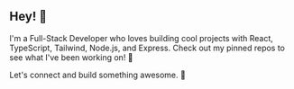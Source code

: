 ## Hey! 👋  

I'm a Full-Stack Developer who loves building cool projects with React, TypeScript, Tailwind, Node.js, and Express.
Check out my pinned repos to see what I've been working on! 🚀  

Let's connect and build something awesome. 🤝 

